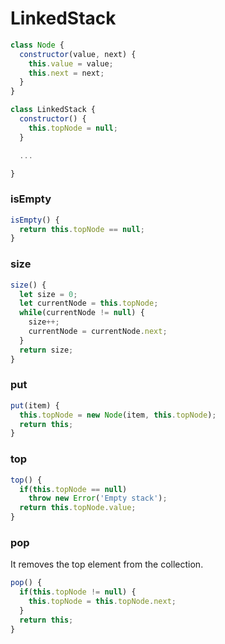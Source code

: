 # LinkedStack

```javascript
class Node {
  constructor(value, next) {
    this.value = value;
    this.next = next;
  }
}
```

```javascript
class LinkedStack {
  constructor() {
    this.topNode = null;
  }

  ...

}
```

### isEmpty
```javascript
isEmpty() {
  return this.topNode == null;
}
```

### size
```javascript
size() {
  let size = 0;
  let currentNode = this.topNode;
  while(currentNode != null) {
    size++;
    currentNode = currentNode.next;
  }
  return size;
}
```

### put
```javascript
put(item) {
  this.topNode = new Node(item, this.topNode);
  return this;
}
```

### top
```javascript
top() {
  if(this.topNode == null) 
    throw new Error('Empty stack');
  return this.topNode.value;
}
```

### pop
It removes the top element from the collection.
```javascript
pop() {
  if(this.topNode != null) {
    this.topNode = this.topNode.next;
  }
  return this;
}
```
